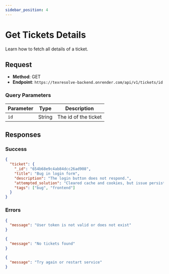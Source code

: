 ```yaml
---
sidebar_position: 4
---
```


# Get Tickets Details

Learn how to fetch all details of a ticket.

## Request

- **Method**: GET
- **Endpoint**: `https://texresolve-backend.onrender.com/api/v1/tickets/id`

### Query Parameters

| Parameter | Type   | Description          |
| --------- | ------ | -------------------- |
| `id`      | String | The id of the ticket |

## Responses

### Success

```json title="code 200: Success"
{
  "ticket": {
    "_id": "654b68e9c4ab84dcc26ad908",
    "title": "Bug in login form",
    "description": "The login button does not respond.",
    "attempted_solution": "Cleared cache and cookies, but issue persists.",
    "tags": ["bug", "frontend"]
  }
}
```

### Errors

```json title="statusCode 401: Authentication Error"
{
  "message": "User token is not valid or does not exist"
}
```

```json title="statusCode 404: Not Found"
{
  "message": "No tickets found"
}
```

```json title="statusCode 500: Internal Server Error"
{
  "message": "Try again or restart service"
}
```
